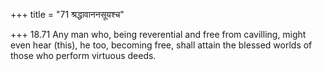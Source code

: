 +++
title = "71 श्रद्धावाननसूयश्च"

+++
18.71 Any man who, being reverential and free from cavilling, might even
hear (this), he too, becoming free, shall attain the blessed worlds of
those who perform virtuous deeds.
